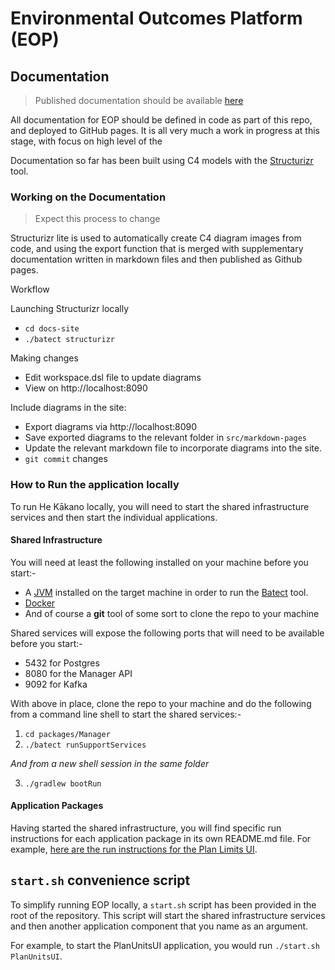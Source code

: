 # Environmental Outcomes Platform (EOP)

## Documentation

> Published documentation should be available [here](https://greater-wellington-regional-council.github.io/Environmental-Outcomes-Platform/)

All documentation for EOP should be defined in code as part of this repo, and deployed to GitHub pages. It is all very much a work in progress at this stage, with focus on high level of the 

Documentation so far has been built using C4 models with the [Structurizr](https://structurizr.com/) tool. 

### Working on the Documentation

> Expect this process to change

Structurizr lite is used to automatically create C4 diagram images from code, and using the export function that is merged with supplementary documentation written in markdown files and then published as Github pages.

Workflow

Launching Structurizr locally

* `cd docs-site`
* `./batect structurizr`

Making changes

* Edit workspace.dsl file to update diagrams
* View on http://localhost:8090

Include diagrams in the site:

* Export diagrams via http://localhost:8090
* Save exported diagrams to the relevant folder in `src/markdown-pages`
* Update the relevant markdown file to incorporate diagrams into the site.
* `git commit` changes

### How to Run the application locally

To run He Kākano locally, you will need to start the shared infrastructure services and then start the individual applications. 

#### Shared Infrastructure

You will need at least the following installed on your machine before you start:-
* A [JVM](https://aws.amazon.com/corretto/?filtered-posts.sort-by=item.additionalFields.createdDate&filtered-posts.sort-order=desc) installed on the target machine in order to run the [Batect](https://batect.dev/) tool.
* [Docker](https://docs.docker.com/get-docker/)
* And of course a **git** tool of some sort to clone the repo to your machine

Shared services will expose the following ports that will need to be available before you start:-
* 5432 for Postgres
* 8080 for the Manager API
* 9092 for Kafka

With above in place, clone the repo to your machine and do the following from a command line shell to start the shared services:-
1. `cd packages/Manager`
2. `./batect runSupportServices`

_And from a new shell session in the same folder_

3. `./gradlew bootRun`

#### Application Packages

Having started the shared infrastructure, you will find specific run instructions for each application package in its own README.md file.  For example, [here are the run instructions for the Plan Limits UI](./packages/PlanLimitsUI/README.md).

## `start.sh` convenience script

To simplify running EOP locally, a `start.sh` script has been provided in the root of the repository.  This script will start the shared infrastructure services and then another application component that you name as an argument.

For example, to start the PlanUnitsUI application, you would run `./start.sh PlanUnitsUI`.  
